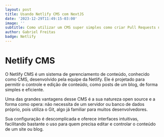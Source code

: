 ```yaml
---
layout: post
title: Usando Netlify CMS com NextJS
date: '2023-12-29T11:49:15-03:00'
image: ''
subtitle: Como utilizar um CMS super simples como criar Pull Requests no GitHub
author: Gabriel Freitas
badge: Netlify
---
```

# Netlify CMS

O Netlify CMS é um sistema de gerenciamento de conteúdo, conhecido como CMS, desenvolvido pela equipe da Netlify. Ele é projetado para permitir o controle e edição de conteúdo, como posts de um blog, de forma simples e eficiente.



Uma das grandes vantagens desse CMS é a sua natureza open source e a forma como opera: não necessita de um servidor ou banco de dados próprio, pois utiliza o Git, algo já familiar para muitos desenvolvedores.



Sua configuração é descomplicada e oferece interfaces intuitivas, facilitando bastante o uso para quem precisa editar e controlar o conteúdo de um site ou blog.
